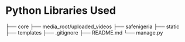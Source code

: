 # Python Libraries Used
├── core
    ├── media_root/uploaded_videos
    ├── safenigeria
    ├── static
    ├── templates
    ├── .gitignore
    ├── README.md
    └── manage.py
